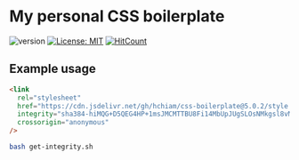 # My personal CSS boilerplate

![version](https://img.shields.io/github/release/hchiam/css-boilerplate) [![License: MIT](https://img.shields.io/badge/License-MIT-yellow.svg)](https://github.com/hchiam/css-boilerplate/blob/master/LICENSE) [![HitCount](http://hits.dwyl.com/hchiam/css-boilerplate.svg)](http://hits.dwyl.com/hchiam/css-boilerplate)

## Example usage

```html
<link
  rel="stylesheet"
  href="https://cdn.jsdelivr.net/gh/hchiam/css-boilerplate@5.0.2/style.css"
  integrity="sha384-hiMQG+D5QEG4HP+1msJMCMTTBU8Fi14MbUpJUgSLOsNMkgsl8vM5PUbouBMOpZMy"
  crossorigin="anonymous"
/>
```

```bash
bash get-integrity.sh
```
